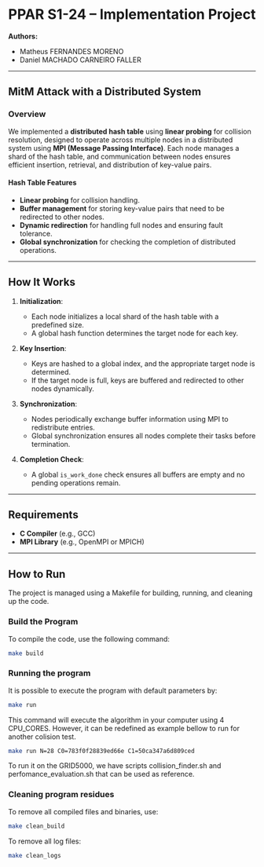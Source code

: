 # PPAR S1-24 – Implementation Project

**Authors:**
- Matheus FERNANDES MORENO
- Daniel MACHADO CARNEIRO FALLER

---

## MitM Attack with a Distributed System

### Overview

We implemented a **distributed hash table** using **linear probing** for collision resolution, designed to operate across multiple nodes in a distributed system using **MPI (Message Passing Interface)**. Each node manages a shard of the hash table, and communication between nodes ensures efficient insertion, retrieval, and distribution of key-value pairs.

#### Hash Table Features
- **Linear probing** for collision handling.
- **Buffer management** for storing key-value pairs that need to be redirected to other nodes.
- **Dynamic redirection** for handling full nodes and ensuring fault tolerance.
- **Global synchronization** for checking the completion of distributed operations.

---

## How It Works

1. **Initialization**:
   - Each node initializes a local shard of the hash table with a predefined size.
   - A global hash function determines the target node for each key.

2. **Key Insertion**:
   - Keys are hashed to a global index, and the appropriate target node is determined.
   - If the target node is full, keys are buffered and redirected to other nodes dynamically.

3. **Synchronization**:
   - Nodes periodically exchange buffer information using MPI to redistribute entries.
   - Global synchronization ensures all nodes complete their tasks before termination.

4. **Completion Check**:
   - A global `is_work_done` check ensures all buffers are empty and no pending operations remain.

---

## Requirements

- **C Compiler** (e.g., GCC)
- **MPI Library** (e.g., OpenMPI or MPICH)

---

## How to Run

The project is managed using a Makefile for building, running, and cleaning up the code.

### Build the Program
To compile the code, use the following command:
```bash
make build
```
### Running the program
It is possible to execute the program with default parameters by:
```bash
make run
```
This command will execute the algorithm in your computer using 4 CPU_CORES. However, it can be redefined as example bellow to run for another colision test.
```bash
make run N=28 C0=783f0f28839ed66e C1=50ca347a6d809ced
```

To run it on the GRID5000, we have scripts collision_finder.sh and perfomance_evaluation.sh that can be used as reference.

### Cleaning program residues
To remove all compiled files and binaries, use:
```bash
make clean_build
```
To remove all log files:
```bash
make clean_logs
```